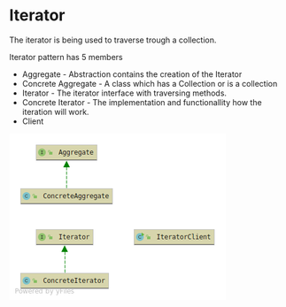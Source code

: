 # Iterator

The iterator is being used to traverse trough a collection. 

Iterator pattern has 5 members

* Aggregate - Abstraction contains the creation of the Iterator
* Concrete Aggregate - A class which has a Collection or is a collection
* Iterator - The iterator interface with traversing methods. 
* Concrete Iterator - The implementation and functionallity how the iteration will work.
* Client

![alt text](iterator.png)


